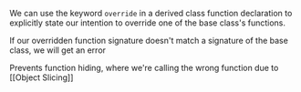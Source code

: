 We can use the keyword `override` in a derived class function declaration to explicitly state our intention to override one of the base class's functions.

If our overridden function signature doesn't match a signature of the base class, we will get an error

Prevents function hiding, where we're calling the wrong function due to [[Object Slicing]]